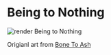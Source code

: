 # Being to Nothing

![render Being to Nothing](https://mtg.design/i/dvhq87.jpg)

Origianl art from [Bone To Ash](https://scryfall.com/card/m20/48/bone-to-ash)
